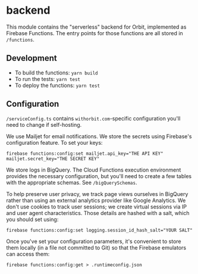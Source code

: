 # backend

This module contains the "serverless" backend for Orbit, implemented as Firebase Functions. The entry points for those functions are all stored in `/functions`.

## Development

* To build the functions: `yarn build`
* To run the tests: `yarn test`
* To deploy the functions: `yarn test`

## Configuration

`/serviceConfig.ts` contains `withorbit.com`-specific configuration you'll need to change if self-hosting.

We use Mailjet for email notifications. We store the secrets using Firebase's configuration feature. To set your keys:

```
firebase functions:config:set mailjet.api_key="THE API KEY" mailjet.secret_key="THE SECRET KEY"
```

We store logs in BigQuery. The Cloud Functions execution environment provides the necessary configuration, but you'll need to create a few tables with the appropriate schemas. See `/bigQuerySchemas`.

To help preserve user privacy, we track page views ourselves in BigQuery rather than using an external analytics provider like Google Analytics. We don't use cookies to track user sessions; we create virtual sessions via IP and user agent characteristics. Those details are hashed with a salt, which you should set using:

```
firebase functions:config:set logging.session_id_hash_salt="YOUR SALT"
```

Once you've set your configuration parameters, it's convenient to store them locally (in a file not committed to Git) so that the Firebase emulators can access them:

```
firebase functions:config:get > .runtimeconfig.json
```
